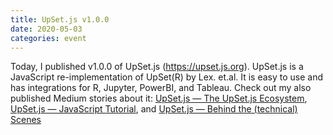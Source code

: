 ```yaml
---
title: UpSet.js v1.0.0
date: 2020-05-03
categories: event
---
```


Today, I published v1.0.0 of UpSet.js (https://upset.js.org). UpSet.js is a JavaScript re-implementation of UpSet(R) by Lex. et.al. It is easy to use and has integrations for R, Jupyter, PowerBI, and Tableau. Check out my also published Medium stories about it: [UpSet.js — The UpSet.js Ecosystem](https://medium.com/@sgratzl/upset-js-the-upset-js-ecosystem-ab6692d2f34a?source=friends_link&sk=6925bb1f754f4c480009d82720a796b9), [UpSet.js — JavaScript Tutorial](https://medium.com/@sgratzl/upset-js-javascript-tutorial-1b84bfd6896d?source=friends_link&sk=964cb1a70e194ded26f31e371639c67e), and [UpSet.js — Behind the (technical) Scenes](https://medium.com/@sgratzl/upset-js-behind-the-technical-scenes-6eb0c880a03e?source=friends_link&sk=2e90d4b2e21a9f65e1d387985612dc2b)

